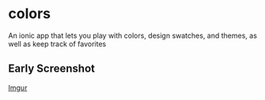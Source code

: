 # colors
An ionic app that lets you play with colors, design swatches, and themes, as well as keep track of favorites

## Early Screenshot
[Imgur](https://i.imgur.com/3drBFP7.png)
